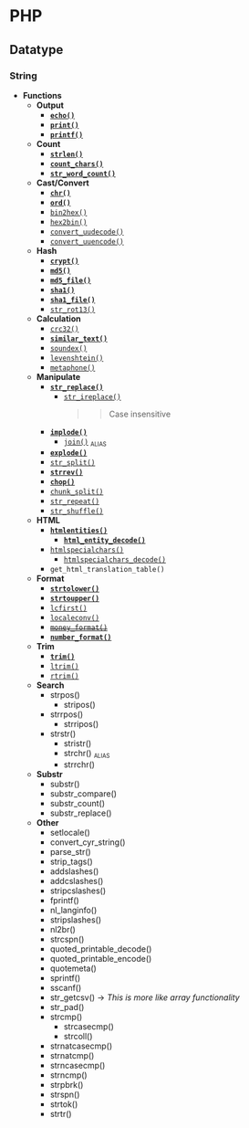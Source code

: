 # PHP
## Datatype
### String
- **Functions**
    - **Output**
        - [**`echo()`**](str-output-echo.php)
        - [**`print()`**](str-output-print.php)
        - [**`printf()`**](str-output-printf.php)
    - **Count**
        - [**`strlen()`**](str-count-len.php)
        - [**`count_chars()`**](str-count-chars.php)
        - [**`str_word_count()`**](str-count-word.php)
    - **Cast/Convert**
        - [**`chr()`**](str-conv-char-ord.php)
        - [**`ord()`**](str-conv-char-ord.php)
        - [`bin2hex()`](str-conv-bin-hex.php)
        - [`hex2bin()`](str-conv-bin-hex.php)
        - [`convert_uudecode()`](str-conv-uu-encode-decode.php)
        - [`convert_uuencode()`](str-conv-uu-encode-decode.php)
    - **Hash**
        - [**`crypt()`**](str-hash-crypt.php)
        - [**`md5()`**](str-hash-crypt.php)
        - [**`md5_file()`**](str-hash-file.php)
        - [**`sha1()`**](str-hash-crypt.php)
        - [**`sha1_file()`**](str-hash-file.php)
        - [`str_rot13()`](str-hash-crypt.php)
    - **Calculation**
        - [`crc32()`](str-calc-crc.php)
        - [**`similar_text()`**](str-calc-similar-text.php)
        - [`soundex()`](str-calc-soundex.php)
        - [`levenshtein()`](str-calc-levenshtein.php)
        - [`metaphone()`](str-calc-metaphone.php)
    - **Manipulate**
        - [**`str_replace()`**](str-man-replace.php)
            - [`str_ireplace()`](str-man-replace.php)
                >> Case insensitive
        - [**`implode()`**](str-man-split-join.php)
            - [`join()`](str-man-split-join.php) <small><sub>ALIAS</sub></small>
        - [**`explode()`**](str-man-split-join.php)
        - [`str_split()`](str-man-split-join.php)
        - [**`strrev()`**](str-man-str-rev.php)
        - [**`chop()`**](str-man-chop.php)
        - [`chunk_split()`](str-man-chunk-split.php)
        - [`str_repeat()`](str-man-repeat.php)
        - [`str_shuffle()`](str-man-shuffle.php)
    - **HTML**
        - [**`htmlentities()`**](str-html.php)
            - [**`html_entity_decode()`**](str-html.php)
        - [`htmlspecialchars()`](str-html.php)
            - [`htmlspecialchars_decode()`](str-html.php)
        - `get_html_translation_table()`
    - **Format**
        - [**`strtolower()`**](str-format-upper-lower.php)
        - [**`strtoupper()`**](str-format-upper-lower.php)
        - [`lcfirst()`](str-format-lc-first.php)
        - [`localeconv()`](str-format-locale-conv.php)
        - [~~`money_format()`~~](str-format-money.php)
        - [**`number_format()`**](str-format-number.php)
    - **Trim**
        - [**`trim()`**](str-trim.php)
        - [`ltrim()`](str-trim.php)
        - [`rtrim()`](str-trim.php)
    - **Search**
        - strpos()
            - stripos()
        - strrpos()
            - strripos()
        - strstr()
            - stristr()
            - strchr() <small><sub>ALIAS</sub></small>
            - strrchr()
    - **Substr**
        - substr()
        - substr_compare()
        - substr_count()
        - substr_replace()
    - **Other**
        - setlocale()
        - convert_cyr_string()
        - parse_str()
        - strip_tags()
        - addslashes()
        - addcslashes()
        - stripcslashes()
        - fprintf()
        - nl_langinfo()
        - stripslashes()
        - nl2br()
        - strcspn()
        - quoted_printable_decode()
        - quoted_printable_encode()
        - quotemeta()
        - sprintf()
        - sscanf()
        - str_getcsv() -> *This is more like array functionality*
        - str_pad()
        - strcmp()
            - strcasecmp()
            - strcoll()
        - strnatcasecmp()
        - strnatcmp()
        - strncasecmp()
        - strncmp()
        - strpbrk()
        - strspn()
        - strtok()
        - strtr()
        